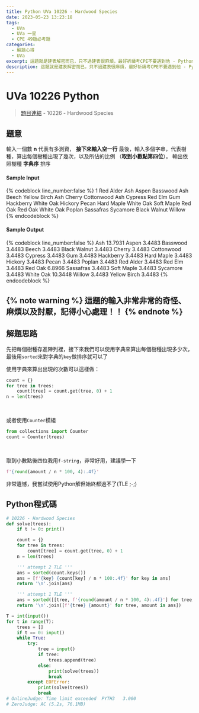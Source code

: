 ```yaml
---
title: Python UVa 10226 - Hardwood Species
date: 2023-05-23 13:23:18
tags:
  - UVa
  - UVa 一星
  - CPE 49題必考題
categories:
  - 解題心得
  - UVa
excerpt: 這題就是建表解密而已，只不過建表很麻煩，最好祈禱考CPE不要遇到他 - Python UVa 10226 - Hardwood Species 解題心得
description: 這題就是建表解密而已，只不過建表很麻煩，最好祈禱考CPE不要遇到他 - Python UVa 10226 - Hardwood Species 解題心得
---
```

# UVa 10226 Python 

>[題目連結](https://onlinejudge.org/index.php?option=com_onlinejudge&Itemid=8&category=24&page=show_problem&problem=1167) - 10226 - Hardwood Species


## 題意
輸入一個數 **n** 代表有多測資， **接下來輸入空一行** 最後，輸入多個字串，代表樹種，算出每個樹種出現了幾次，以及所佔的比例 （**取到小數點第四位**）。
輸出依照樹種 **字典序** 排序

#### Sample Input 
{% codeblock line_number:false %}
1
Red Alder
Ash
Aspen
Basswood
Ash
Beech
Yellow Birch
Ash
Cherry
Cottonwood
Ash
Cypress
Red Elm
Gum
Hackberry
White Oak
Hickory
Pecan
Hard Maple
White Oak
Soft Maple
Red Oak
Red Oak
White Oak
Poplan
Sassafras
Sycamore
Black Walnut
Willow
{% endcodeblock %}

#### Sample Output 
{% codeblock line_number:false %}
Ash 13.7931
Aspen 3.4483
Basswood 3.4483
Beech 3.4483
Black Walnut 3.4483
Cherry 3.4483
Cottonwood 3.4483
Cypress 3.4483
Gum 3.4483
Hackberry 3.4483
Hard Maple 3.4483
Hickory 3.4483
Pecan 3.4483
Poplan 3.4483
Red Alder 3.4483
Red Elm 3.4483
Red Oak 6.8966
Sassafras 3.4483
Soft Maple 3.4483
Sycamore 3.4483
White Oak 10.3448
Willow 3.4483
Yellow Birch 3.4483
{% endcodeblock %}

{% note warning %}
這題的輸入非常非常的奇怪、麻煩以及討厭，記得小心處理！！
{% endnote %}
---

## 解題思路
先把每個樹種存進陣列裡，接下來我們可以使用字典來算出每個樹種出現多少次，最後用`sorted`來對字典的`key`做排序就可以了<br>

使用字典來算出出現的次數可以這樣做：
```python
count = {}
for tree in trees:
    count[tree] = count.get(tree, 0) + 1
n = len(trees)
```
<br>

或者使用`Counter`模組   
```python
from collections import Counter
count = Counter(trees)
```
<br>

取到小數點後四位我用`f-string`，非常好用，建議學一下
```python
f'{round(amount / n * 100, 4):.4f}'
```

非常遺憾，我嘗試使用Python解但始終都過不了(TLE ;-;)<br>

## Python程式碼
```python
# 10226 - Hardwood Species
def solve(trees):
    if t != 0: print()

    count = {}
    for tree in trees:
        count[tree] = count.get(tree, 0) + 1
    n = len(trees)

    ''' attempt 2 TLE '''
    ans = sorted(count.keys())
    ans = [f'{key} {count[key] / n * 100:.4f}' for key in ans]
    return '\n'.join(ans)

    ''' attempt 1 TLE '''
    ans = sorted([[tree, f'{round(amount / n * 100, 4):.4f}'] for tree, amount in count.items()], key=lambda x: x[0])
    return '\n'.join([f'{tree} {amount}' for tree, amount in ans])

T = int(input())
for t in range(T):
    trees = []
    if t == 0: input()
    while True:
        try:
            tree = input()
            if tree: 
                trees.append(tree)
            else: 
                print(solve(trees))
                break
        except EOFError:
            print(solve(trees))
            break
# OnlineJudge: Time limit exceeded	PYTH3	3.000
# ZeroJudge: AC (5.2s, 76.1MB)
```